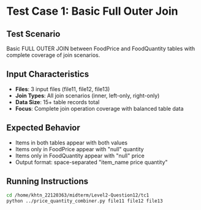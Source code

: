 # Test Case 1: Basic Full Outer Join

## Test Scenario
Basic FULL OUTER JOIN between FoodPrice and FoodQuantity tables with complete coverage of join scenarios.

## Input Characteristics
- **Files**: 3 input files (file11, file12, file13)
- **Join Types**: All join scenarios (inner, left-only, right-only)
- **Data Size**: 15+ table records total
- **Focus**: Complete join operation coverage with balanced table data

## Expected Behavior
- Items in both tables appear with both values
- Items only in FoodPrice appear with "null" quantity
- Items only in FoodQuantity appear with "null" price
- Output format: space-separated "item_name price quantity"

## Running Instructions
```bash
cd /home/khtn_22120363/midterm/Level2-Question12/tc1
python ../price_quantity_combiner.py file11 file12 file13
```
